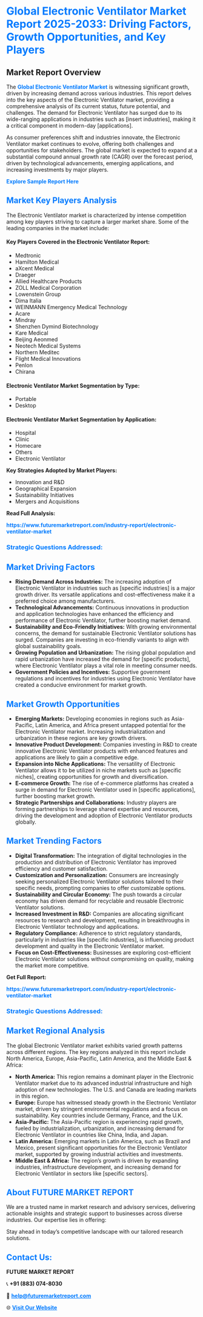 <h1 style="color: #007BFF;">Global Electronic Ventilator Market Report 2025-2033: Driving Factors, Growth Opportunities, and Key Players</h1>

<section id="overview">
<h2>Market Report Overview</h2>
<p>The <a href="https://www.futuremarketreport.com/industry-report/electronic-ventilator-market" style="color: #007BFF; text-decoration: none;"><strong>Global Electronic Ventilator Market</strong></a> is witnessing significant growth, driven by increasing demand across various industries. This report delves into the key aspects of the Electronic Ventilator market, providing a comprehensive analysis of its current status, future potential, and challenges. The demand for Electronic Ventilator has surged due to its wide-ranging applications in industries such as [insert industries], making it a critical component in modern-day [applications].</p>
<p>As consumer preferences shift and industries innovate, the Electronic Ventilator market continues to evolve, offering both challenges and opportunities for stakeholders. The global market is expected to expand at a substantial compound annual growth rate (CAGR) over the forecast period, driven by technological advancements, emerging applications, and increasing investments by major players.</p>
</section>

<section id="overview">
<p><a href="https://www.futuremarketreport.com/request-sample/reportId=123993" style="color: #007BFF; text-decoration: none;"><strong>Explore Sample Report Here</strong></a></p>
</section>

<section id="key-players">
<h2 style="color: #007BFF;">Market Key Players Analysis</h2>
<p>The Electronic Ventilator market is characterized by intense competition among key players striving to capture a larger market share. Some of the leading companies in the market include:</p>
<h4>Key Players Covered in the Electronic Ventilator Report:</h4>
<ul><li>Medtronic</li><li>Hamilton Medical</li><li>aXcent Medical</li><li>Draeger</li><li>Allied Healthcare Products</li><li>ZOLL Medical Corporation</li><li>Lowenstein Group</li><li>Dima Italia</li><li>WEINMANN Emergency Medical Technology</li><li>Acare</li><li>Mindray</li><li>Shenzhen Dymind Biotechnology</li><li>Kare Medical</li><li>Beijing Aeonmed</li><li>Neotech Medical Systems</li><li>Northern Meditec</li><li>Flight Medical Innovations</li><li>Penlon</li><li>Chirana</li></ul>
<h4>Electronic Ventilator Market Segmentation by Type:</h4>
<ul><li>Portable</li><li>Desktop</li></ul>

<h4>Electronic Ventilator Market Segmentation by Application:</h4>
<ul><li>Hospital</li><li>Clinic</li><li>Homecare</li><li>Others</li><li>Electronic Ventilator</li></ul>
<p><strong>Key Strategies Adopted by Market Players:</strong></p>
<ul>
<li>Innovation and R&D</li>
<li>Geographical Expansion</li>
<li>Sustainability Initiatives</li>
<li>Mergers and Acquisitions</li>
</ul>
</section>

<section>
<p><strong>Read Full Analysis: </strong></p><a href="https://www.futuremarketreport.com/industry-report/electronic-ventilator-market" style="color: #007BFF; text-decoration: none;"><strong>https://www.futuremarketreport.com/industry-report/electronic-ventilator-market</strong></a>
<h3 style="color: #007BFF;">Strategic Questions Addressed:</h3>
</section>

<section id="driving-factors">
<h2 style="color: #007BFF;">Market Driving Factors</h2>
<ul>
<li><strong>Rising Demand Across Industries:</strong> The increasing adoption of Electronic Ventilator in industries such as [specific industries] is a major growth driver. Its versatile applications and cost-effectiveness make it a preferred choice among manufacturers.</li>
<li><strong>Technological Advancements:</strong> Continuous innovations in production and application technologies have enhanced the efficiency and performance of Electronic Ventilator, further boosting market demand.</li>
<li><strong>Sustainability and Eco-Friendly Initiatives:</strong> With growing environmental concerns, the demand for sustainable Electronic Ventilator solutions has surged. Companies are investing in eco-friendly variants to align with global sustainability goals.</li>
<li><strong>Growing Population and Urbanization:</strong> The rising global population and rapid urbanization have increased the demand for [specific products], where Electronic Ventilator plays a vital role in meeting consumer needs.</li>
<li><strong>Government Policies and Incentives:</strong> Supportive government regulations and incentives for industries using Electronic Ventilator have created a conducive environment for market growth.</li>
</ul>
</section>

<section id="growth-opportunities">
<h2 style="color: #007BFF;">Market Growth Opportunities</h2>
<ul>
<li><strong>Emerging Markets:</strong> Developing economies in regions such as Asia-Pacific, Latin America, and Africa present untapped potential for the Electronic Ventilator market. Increasing industrialization and urbanization in these regions are key growth drivers.</li>
<li><strong>Innovative Product Development:</strong> Companies investing in R&D to create innovative Electronic Ventilator products with enhanced features and applications are likely to gain a competitive edge.</li>
<li><strong>Expansion into Niche Applications:</strong> The versatility of Electronic Ventilator allows it to be utilized in niche markets such as [specific niches], creating opportunities for growth and diversification.</li>
<li><strong>E-commerce Growth:</strong> The rise of e-commerce platforms has created a surge in demand for Electronic Ventilator used in [specific applications], further boosting market growth.</li>
<li><strong>Strategic Partnerships and Collaborations:</strong> Industry players are forming partnerships to leverage shared expertise and resources, driving the development and adoption of Electronic Ventilator products globally.</li>
</ul>
</section>

<section id="trending-factors">
<h2 style="color: #007BFF;">Market Trending Factors</h2>
<ul>
<li><strong>Digital Transformation:</strong> The integration of digital technologies in the production and distribution of Electronic Ventilator has improved efficiency and customer satisfaction.</li>
<li><strong>Customization and Personalization:</strong> Consumers are increasingly seeking personalized Electronic Ventilator solutions tailored to their specific needs, prompting companies to offer customizable options.</li>
<li><strong>Sustainability and Circular Economy:</strong> The push towards a circular economy has driven demand for recyclable and reusable Electronic Ventilator solutions.</li>
<li><strong>Increased Investment in R&D:</strong> Companies are allocating significant resources to research and development, resulting in breakthroughs in Electronic Ventilator technology and applications.</li>
<li><strong>Regulatory Compliance:</strong> Adherence to strict regulatory standards, particularly in industries like [specific industries], is influencing product development and quality in the Electronic Ventilator market.</li>
<li><strong>Focus on Cost-Effectiveness:</strong> Businesses are exploring cost-efficient Electronic Ventilator solutions without compromising on quality, making the market more competitive.</li>
</ul>
</section>

<section>
<p><strong>Get Full Report: </strong></p><a href="https://www.futuremarketreport.com/industry-report/electronic-ventilator-market" style="color: #007BFF; text-decoration: none;"><strong>https://www.futuremarketreport.com/industry-report/electronic-ventilator-market</strong></a>
<h3 style="color: #007BFF;">Strategic Questions Addressed:</h3>
</section>


<section id="regional-analysis">
<h2 style="color: #007BFF;">Market Regional Analysis</h2>
<p>The global Electronic Ventilator market exhibits varied growth patterns across different regions. The key regions analyzed in this report include North America, Europe, Asia-Pacific, Latin America, and the Middle East & Africa:</p>
<ul>
<li><strong>North America:</strong> This region remains a dominant player in the Electronic Ventilator market due to its advanced industrial infrastructure and high adoption of new technologies. The U.S. and Canada are leading markets in this region.</li>
<li><strong>Europe:</strong> Europe has witnessed steady growth in the Electronic Ventilator market, driven by stringent environmental regulations and a focus on sustainability. Key countries include Germany, France, and the U.K.</li>
<li><strong>Asia-Pacific:</strong> The Asia-Pacific region is experiencing rapid growth, fueled by industrialization, urbanization, and increasing demand for Electronic Ventilator in countries like China, India, and Japan.</li>
<li><strong>Latin America:</strong> Emerging markets in Latin America, such as Brazil and Mexico, present significant opportunities for the Electronic Ventilator market, supported by growing industrial activities and investments.</li>
<li><strong>Middle East & Africa:</strong> The region’s growth is driven by expanding industries, infrastructure development, and increasing demand for Electronic Ventilator in sectors like [specific sectors].</li>
</ul>
</section>

<footer>
<h2 style="color: #007BFF;">About FUTURE MARKET REPORT</h2>
<p>We are a trusted name in market research and advisory services, delivering actionable insights and strategic support to businesses across diverse industries. Our expertise lies in offering:</p>

<p>Stay ahead in today’s competitive landscape with our tailored research solutions.</p>

<h2 style="color: #007BFF;">Contact Us:</h2>
<p><strong>FUTURE MARKET REPORT</strong></p>
<p>📞 <strong>+91 (883) 074-8030</strong></p>
<p>📧 <strong><a href="mailto:help@futuremarketreport.com" style="color: #007BFF;">help@futuremarketreport.com</a></strong></p>
<p>🌐 <strong><a href="https://www.futuremarketreport.com/" style="color: #007BFF;">Visit Our Website</a></strong></p>
</footer>